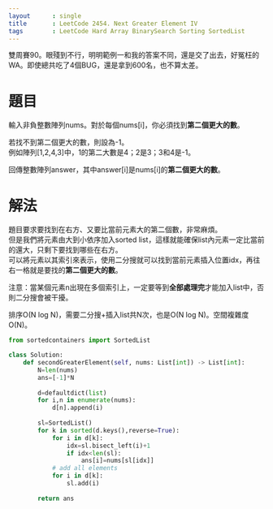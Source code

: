 ```yaml
--- 
layout      : single
title       : LeetCode 2454. Next Greater Element IV
tags        : LeetCode Hard Array BinarySearch Sorting SortedList
---
```

雙周賽90。眼殘到不行，明明範例一和我的答案不同，還是交了出去，好冤枉的WA。即使總共吃了4個BUG，還是拿到600名，也不算太差。  

# 題目
輸入非負整數陣列nums。對於每個nums[i]，你必須找到**第二個更大的數**。  

若找不到第二個更大的數，則設為-1。  
例如陣列[1,2,4,3]中，1的第二大數是4；2是3；3和4是-1。  

回傳整數陣列answer，其中answer[i]是nums[i]的**第二個更大的數**。  

# 解法
題目要求要找到在右方、又要比當前元素大的第二個數，非常麻煩。  
但是我們將元素由大到小依序加入sorted list，這樣就能確保list內元素一定比當前的還大，只剩下要找到哪些在右方。  
可以將元素以其索引來表示，使用二分搜就可以找到當前元素插入位置idx，再往右一格就是要找的**第二個更大的數**。  

注意：當某個元素n出現在多個索引上，一定要等到**全部處理完**才能加入list中，否則二分搜會被干擾。  

排序O(N log N)，需要二分搜+插入list共N次，也是O(N log N)。空間複雜度O(N)。  

```python
from sortedcontainers import SortedList

class Solution:
    def secondGreaterElement(self, nums: List[int]) -> List[int]:
        N=len(nums)
        ans=[-1]*N
        
        d=defaultdict(list)
        for i,n in enumerate(nums):
            d[n].append(i)
            
        sl=SortedList()
        for k in sorted(d.keys(),reverse=True):
            for i in d[k]:
                idx=sl.bisect_left(i)+1
                if idx<len(sl):
                    ans[i]=nums[sl[idx]]
            # add all elements
            for i in d[k]:
                sl.add(i)
        
        return ans
```
